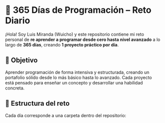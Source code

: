 # 🧠 365 Días de Programación – Reto Diario

¡Hola! Soy Luis Miranda (Wuicho) y este repositorio contiene mi reto personal de **re aprender a programar desde cero hasta nivel avanzado** a lo largo de **365 días**, creando **1 proyecto práctico por día**.

## 🚀 Objetivo

Aprender programación de forma intensiva y estructurada, creando un portafolio sólido desde lo más básico hasta lo avanzado. Cada proyecto está pensado para enseñar un concepto y desarrollar una habilidad concreta.

## 🧩 Estructura del reto

Cada día corresponde a una carpeta dentro del repositorio:

